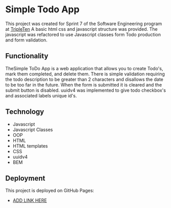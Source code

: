 # Simple Todo App

This project was created for Sprint 7 of the Software Engineering program at [TripleTen](https://tripleten.com/)
A basic html css and javascript structure was provided. The javascript was refactored to use Javascript classes form Todo production and form validation.

## Functionality

TheSimple ToDo App is a web application that allows you to create Todo's, mark them completed, and delete them. There is simple validation requiring the todo description to be greater than 2 characters and disallows the date to be too far in the future. When the form is submitted it is cleared and the submit button is disabled. uuidv4 was implemented to give todo checkbox's and associated labels unique id's.

## Technology

- Javascript
- Javascript Classes
- OOP
- HTML
- HTML templates
- CSS
- uuidv4
- BEM

## Deployment

This project is deployed on GitHub Pages:

- [ADD LINK HERE](https://nathanieldaley.github.io/se_project_todo-app/)
